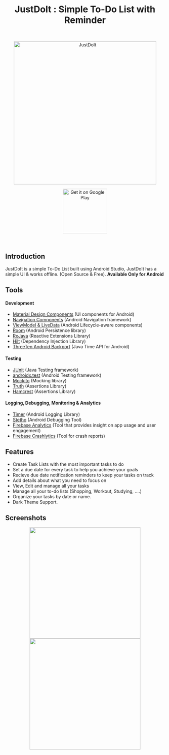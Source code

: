 <h1 align="center"> JustDoIt : Simple To-Do List with Reminder </h1> <br>

<p align="center">
   <img src='https://i.imgur.com/RciRuap.png' alt='JustDoIt' width="450" /> 
 </p>

<p align="center">
<a href='https://play.google.com/store/apps/details?id=com.devkazonovic.projects.doit'>
   <img src='https://i.imgur.com/IbzFIbV.png' alt='Get it on Google Play'  width="140" />
</a>
  </p>
</br>


## Introduction

JustDoIt is a simple To-Do List built using Android Studio, JustDoIt has a simple UI & works offline. (Open Source & Free).
**Available Only for Android**

## Tools

#### Development

* [Material Design Components](https://material.io/develop/android) (UI components for Android)
* [Navigation Components](https://developer.android.com/jetpack/androidx/releases/navigation) (Android Navigation framework)
* [ViewModel & LiveData](https://developer.android.com/jetpack/androidx/releases/lifecycle) (Android Lifecycle-aware components)
* [Room](https://developer.android.com/jetpack/androidx/releases/room) (Android Persistence library)
* [RxJava](https://github.com/ReactiveX/RxJava) (Reactive Extensions Library)
* [Hilt](https://dagger.dev/hilt/) (Dependency Injection Library)
* [ThreeTen Android Backport](https://github.com/JakeWharton/ThreeTenABP) (Java Time API for Android)

#### Testing

* [JUnit](https://junit.org/junit4/) (Java Testing framework)
* [androidx.test](https://developer.android.com/jetpack/androidx/releases/test) (Android Testing framework)
* [Mockito](https://site.mockito.org/) (Mocking library)
* [Truth](https://truth.dev/) (Assertions Library)
* [Hamcrest](http://hamcrest.org/) (Assertions Library)

#### Logging, Debugging, Monitoring & Analytics

* [Timer](https://github.com/JakeWharton/timber) (Android Logging Library)
* [Stetho](https://github.com/facebook/stetho) (Android Debugging Tool)
* [Firebase Analytics](https://firebase.google.com/docs/analytics) (Tool that provides insight on app usage and user engagement)
* [Firebase Crashlytics](https://firebase.google.com/docs/crashlytics) (Tool for crash reports)

## Features

* Create Task Lists with the most important tasks to do
* Set a due date for every task to help you achieve your goals
* Recieve due date notification reminders to keep your tasks on track
* Add details about what you need to focus on
* View, Edit and manage all your tasks
* Manage all your to-do lists (Shopping, Workout, Studying, ....)
* Organize your tasks by date or name.
* Dark Theme Support.

## Screenshots

<p align="center">
  <img src = "https://i.imgur.com/bncUGnq.png" width=350>
  <img src = "https://i.imgur.com/eZzx29K.png" width=350>
</p>


